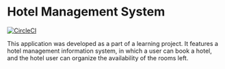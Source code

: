 # Hotel Management System

[![CircleCI](https://dl.circleci.com/status-badge/img/gh/DimK10/hotel-management-application/tree/main.svg?style=svg)](https://dl.circleci.com/status-badge/redirect/gh/DimK10/hotel-management-application/tree/main)

This application was developed as a part of a learning project.
It features a hotel management information system, in which a user can book a hotel, and the 
hotel user can organize the availability of the rooms left.  